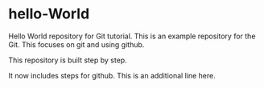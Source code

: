 # hello-World
Hello World repository for Git tutorial.
This is an example repository for the Git. This focuses on git and using github.

This repository is built step by step.

It now includes steps for github.
This is an additional line here.
